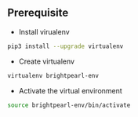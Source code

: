 ## Prerequisite

- Install virualenv
```bash
pip3 install --upgrade virtualenv
```

- Create virtualenv
```bash
virtualenv brightpearl-env
```

- Activate the virtual environment
```bash
source brightpearl-env/bin/activate
```
